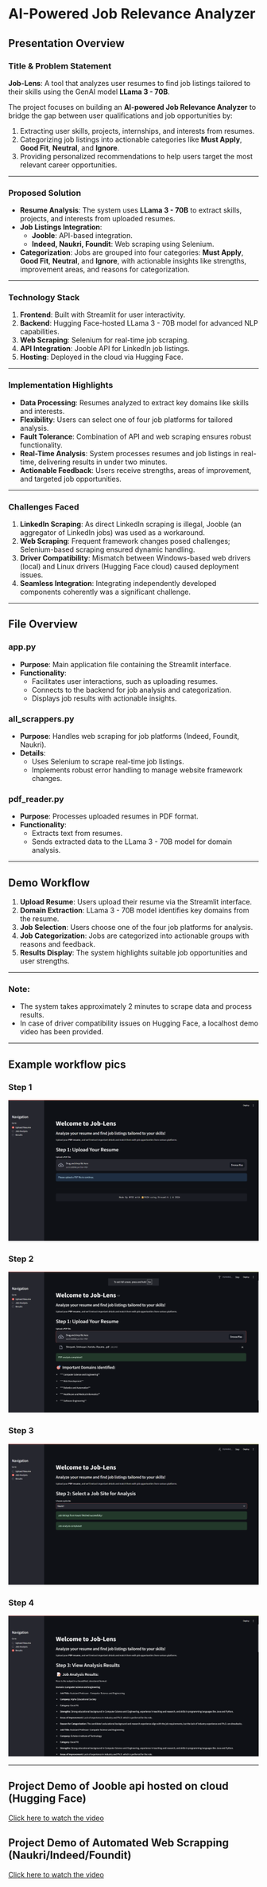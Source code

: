 # AI-Powered Job Relevance Analyzer  

## Presentation Overview  

### **Title & Problem Statement**  
**Job-Lens**: A tool that analyzes user resumes to find job listings tailored to their skills using the GenAI model **LLama 3 - 70B**.  

The project focuses on building an **AI-powered Job Relevance Analyzer** to bridge the gap between user qualifications and job opportunities by:  
1. Extracting user skills, projects, internships, and interests from resumes.  
2. Categorizing job listings into actionable categories like **Must Apply**, **Good Fit**, **Neutral**, and **Ignore**.  
3. Providing personalized recommendations to help users target the most relevant career opportunities.  

---

### **Proposed Solution**  
- **Resume Analysis**: The system uses **LLama 3 - 70B** to extract skills, projects, and interests from uploaded resumes.  
- **Job Listings Integration**:  
  - **Jooble**: API-based integration.  
  - **Indeed, Naukri, Foundit**: Web scraping using Selenium.  
- **Categorization**: Jobs are grouped into four categories: **Must Apply**, **Good Fit**, **Neutral**, and **Ignore**, with actionable insights like strengths, improvement areas, and reasons for categorization.  

---

### **Technology Stack**
1. **Frontend**: Built with Streamlit for user interactivity.  
2. **Backend**: Hugging Face-hosted LLama 3 - 70B model for advanced NLP capabilities.  
3. **Web Scraping**: Selenium for real-time job scraping.  
4. **API Integration**: Jooble API for LinkedIn job listings.  
5. **Hosting**: Deployed in the cloud via Hugging Face.

---

### **Implementation Highlights**  
- **Data Processing**: Resumes analyzed to extract key domains like skills and interests.  
- **Flexibility**: Users can select one of four job platforms for tailored analysis.  
- **Fault Tolerance**: Combination of API and web scraping ensures robust functionality.  
- **Real-Time Analysis**: System processes resumes and job listings in real-time, delivering results in under two minutes.  
- **Actionable Feedback**: Users receive strengths, areas of improvement, and targeted job opportunities.  

---

### **Challenges Faced**  
1. **LinkedIn Scraping**: As direct LinkedIn scraping is illegal, Jooble (an aggregator of LinkedIn jobs) was used as a workaround.  
2. **Web Scraping**: Frequent framework changes posed challenges; Selenium-based scraping ensured dynamic handling.  
3. **Driver Compatibility**: Mismatch between Windows-based web drivers (local) and Linux drivers (Hugging Face cloud) caused deployment issues.  
4. **Seamless Integration**: Integrating independently developed components coherently was a significant challenge.  

---

## File Overview  

### **app.py**  
- **Purpose**: Main application file containing the Streamlit interface.  
- **Functionality**:  
  - Facilitates user interactions, such as uploading resumes.  
  - Connects to the backend for job analysis and categorization.  
  - Displays job results with actionable insights.  

### **all_scrappers.py**  
- **Purpose**: Handles web scraping for job platforms (Indeed, Foundit, Naukri).  
- **Details**:  
  - Uses Selenium to scrape real-time job listings.  
  - Implements robust error handling to manage website framework changes.  

### **pdf_reader.py**  
- **Purpose**: Processes uploaded resumes in PDF format.  
- **Functionality**:  
  - Extracts text from resumes.  
  - Sends extracted data to the LLama 3 - 70B model for domain analysis.  

---

## Demo Workflow  
1. **Upload Resume**: Users upload their resume via the Streamlit interface.  
2. **Domain Extraction**: LLama 3 - 70B model identifies key domains from the resume.  
3. **Job Selection**: Users choose one of the four job platforms for analysis.  
4. **Job Categorization**: Jobs are categorized into actionable groups with reasons and feedback.  
5. **Results Display**: The system highlights suitable job opportunities and user strengths.  

---

### Note:  
- The system takes approximately 2 minutes to scrape data and process results.  
- In case of driver compatibility issues on Hugging Face, a localhost demo video has been provided.  

---

## Example workflow pics

### Step 1
![Step 1](step1.png)

### Step 2
![Step 2](step2.png)

### Step 3
![Step 3](step3.png)

### Step 4
![Step 4](step4.png)

---

## Project Demo of Jooble api hosted on cloud (Hugging Face)

[Click here to watch the video](https://drive.google.com/file/d/1ZCHLh8mgSVtu7gixvjWLL8dQbCD_NulN/view?usp=sharing)

## Project Demo of Automated Web Scrapping (Naukri/Indeed/Foundit)

[Click here to watch the video](https://drive.google.com/file/d/1g0l4dPZ1qKa4f2WQUxxP9AQuz5UjOM0T/view?usp=sharing)
